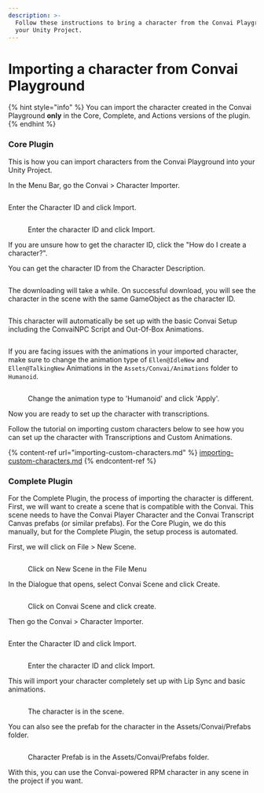 ```yaml
---
description: >-
  Follow these instructions to bring a character from the Convai Playground into
  your Unity Project.
---
```


# Importing a character from Convai Playground

{% hint style="info" %}
You can import the character created in the Convai Playground **only** in the Core, Complete, and Actions versions of the plugin.
{% endhint %}

### Core Plugin

This is how you can import characters from the Convai Playground into your Unity Project.

In the Menu Bar, go the Convai > Character Importer.

<figure><img src="../../.gitbook/assets/image (79).png" alt=""><figcaption></figcaption></figure>

Enter the Character ID and click Import.

<figure><img src="../../.gitbook/assets/image (59).png" alt=""><figcaption><p>Enter the character ID and click Import.</p></figcaption></figure>

If you are unsure how to get the character ID, click the "How do I create a character?".

You can get the character ID from the Character Description.

<figure><img src="../../.gitbook/assets/image (88).png" alt=""><figcaption></figcaption></figure>

The downloading will take a while. On successful download, you will see the character in the scene with the same GameObject as the character ID.&#x20;

<figure><img src="../../.gitbook/assets/image (33).png" alt=""><figcaption></figcaption></figure>

This character will automatically be set up with the basic Convai Setup including the ConvaiNPC Script and Out-Of-Box Animations.&#x20;

<figure><img src="../../.gitbook/assets/image (149).png" alt=""><figcaption></figcaption></figure>

If you are facing issues with the animations in your imported character, make sure to change the animation type of `Ellen@IdleNew` and `Ellen@TalkingNew` Animations in the `Assets/Convai/Animations` folder to `Humanoid`.

<figure><img src="../../.gitbook/assets/image (184).png" alt=""><figcaption><p>Change the animation type to 'Humanoid' and click 'Apply'.</p></figcaption></figure>

Now you are ready to set up the character with transcriptions.&#x20;

Follow the tutorial on importing custom characters below to see how you can set up the character with Transcriptions and Custom Animations.

{% content-ref url="importing-custom-characters.md" %}
[importing-custom-characters.md](importing-custom-characters.md)
{% endcontent-ref %}

### Complete Plugin

For the Complete Plugin, the process of importing the character is different. First, we will want to create a scene that is compatible with the Convai. This scene needs to have the Convai Player Character and the Convai Transcript Canvas prefabs (or similar prefabs). For the Core Plugin, we do this manually, but for the Complete Plugin, the setup process is automated.&#x20;

First, we will click on File > New Scene.

<figure><img src="../../.gitbook/assets/image (29).png" alt=""><figcaption><p>Click on New Scene in the File Menu</p></figcaption></figure>

In the Dialogue that opens, select Convai Scene and click Create.

<figure><img src="../../.gitbook/assets/image (94).png" alt=""><figcaption><p>Click on Convai Scene and click create.</p></figcaption></figure>

Then go the Convai > Character Importer.

<figure><img src="../../.gitbook/assets/image (79).png" alt=""><figcaption></figcaption></figure>

Enter the Character ID and click Import.

<figure><img src="../../.gitbook/assets/image (92).png" alt=""><figcaption><p>Enter the character ID and click Import.</p></figcaption></figure>

This will import your character completely set up with Lip Sync and basic animations.

<figure><img src="../../.gitbook/assets/image (45).png" alt=""><figcaption><p>The character is in the scene.</p></figcaption></figure>

You can also see the prefab for the character in the Assets/Convai/Prefabs folder.

<figure><img src="../../.gitbook/assets/image (146).png" alt=""><figcaption><p>Character Prefab is in the Assets/Convai/Prefabs folder.</p></figcaption></figure>

With this, you can use the Convai-powered RPM character in any scene in the project if you want.
